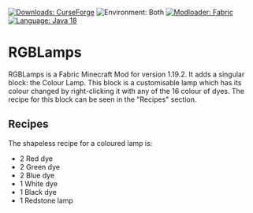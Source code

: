 [![Downloads: CurseForge](https://cf.way2muchnoise.eu/705382.svg?badge_style=flat)](https://www.curseforge.com/minecraft/mc-mods/rgblamps)
![Environment: Both](https://img.shields.io/badge/Server%20and%20Client-Environment-2d2d2d?style=flat-square&labelColor=4caf50)
[![Modloader: Fabric](https://img.shields.io/badge/Fabric-Modloader-2d2d2d?style=flat-square&labelColor=1976d2)](https://www.fabricmc.net/)
[![Language: Java 18](https://img.shields.io/badge/Java%2018-Language-2d2d2d?style=flat-square&labelColor=fa7036)](https://www.oracle.com/java/technologies/javase/jdk18-archive-downloads.html)
# RGBLamps
RGBLamps is a Fabric Minecraft Mod for version 1.19.2. It adds a singular block: the Colour Lamp. This block is a customisable lamp which has its colour changed by right-clicking it with any of the 16 colour of dyes. The recipe for this block can be seen in the "Recipes" section.

## Recipes
The shapeless recipe for a coloured lamp is:
- 2 Red dye
- 2 Green dye
- 2 Blue dye
- 1 White dye
- 1 Black dye
- 1 Redstone lamp